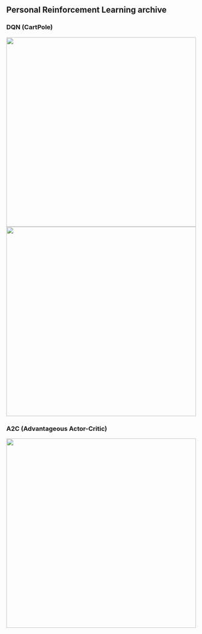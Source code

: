 ## Personal Reinforcement Learning archive

### DQN (CartPole)
<img src="https://github.com/user-attachments/assets/2df8ee13-635d-40f6-a552-9456d7c82298" width = "500">

<img src="https://github.com/user-attachments/assets/86c89e69-36d4-4518-8fb0-141dd0109d4c" width = "500">

### A2C (Advantageous Actor-Critic)

<img src="https://github.com/user-attachments/assets/64363148-633a-4ab3-b0a2-97f562d81201" width = "500">
